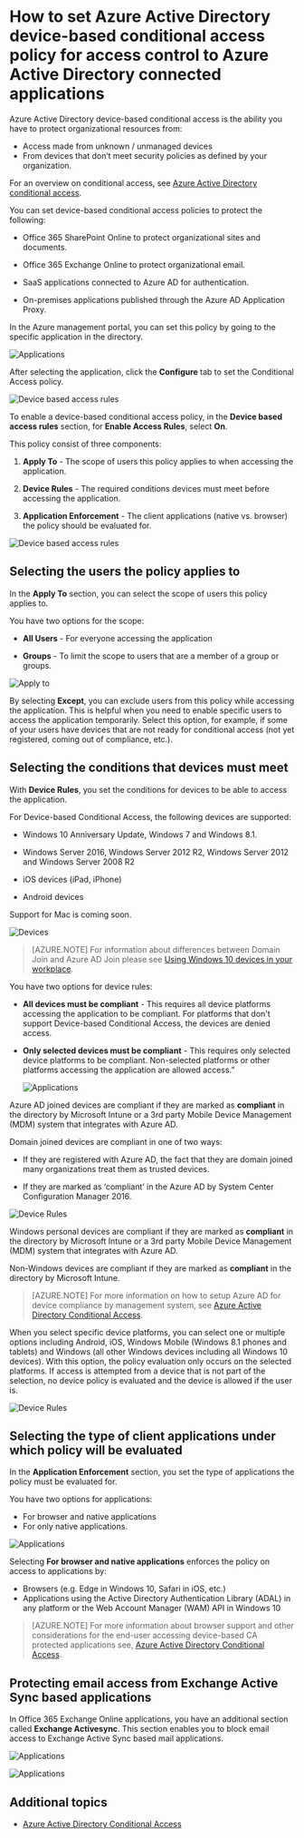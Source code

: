 <properties
    pageTitle="How to set Azure Active Directory device-based conditional access policy for access control to Azure Active Directory connected applications"
    description="Explains how IT admins can set device-based conditional access policies for Azure AD connected applications."
    services="active-directory"
    documentationCenter=""
    authors="markusvi"
    manager="femila"
    editor=""/>

<tags
    ms.service="active-directory"
    ms.workload="identity"
    ms.tgt_pltfrm="na"
    ms.devlang="na"
    ms.topic="article"
    ms.date="09/14/2016"
    ms.author="markvi"/>



# <a name="how-to-set-azure-active-directory-device-based-conditional-access-policy-for-access-control-to-azure-active-directory-connected-applications"></a>How to set Azure Active Directory device-based conditional access policy for access control to Azure Active Directory connected applications 


Azure Active Directory device-based conditional access is the ability you have to protect organizational resources from:

- Access made from unknown / unmanaged devices 
- From devices that don’t meet security policies as defined by your organization. 

For an overview on conditional access, see [Azure Active Directory conditional access](active-directory-conditional-access.md). 

You can set device-based conditional access policies to protect the following: 

- Office 365 SharePoint Online to protect organizational sites and documents. 

- Office 365 Exchange Online to protect organizational email. 

- SaaS applications connected to Azure AD for authentication. 

- On-premises applications published through the Azure AD Application Proxy. 


In the Azure management portal, you can set this policy by going to the specific application in the directory. 

 
  ![Applications](./media/active-directory-conditional-access-policy-connected-applications/01.png "Applications")


After selecting the application, click the **Configure** tab to set the Conditional Access policy.  


  ![Device based access rules](./media/active-directory-conditional-access-policy-connected-applications/02.png "Device based access rules")


 

To enable a device-based conditional access policy, in the **Device based access rules** section, for **Enable Access Rules**, select **On**. 

This policy consist of three components:

1. **Apply To** -  The scope of users this policy applies to when accessing the application. 

2. **Device Rules** -  The required conditions devices must meet before accessing the application. 

3. **Application Enforcement** -  The client applications (native vs. browser) the policy should be evaluated for. 

  ![Device based access rules](./media/active-directory-conditional-access-policy-connected-applications/03.png "Device based access rules")
 

## <a name="selecting-the-users-the-policy-applies-to"></a>Selecting the users the policy applies to 

In the **Apply To** section, you can select the scope of users this policy applies to. 

You have two options for the scope:

- **All Users** - For everyone accessing the application 

- **Groups** - To limit the scope to users that are a member of a group or groups. 

![Apply to](./media/active-directory-conditional-access-policy-connected-applications/11.png "Apply to")


By selecting **Except**, you can exclude users from this policy while accessing the application. This is helpful when you need to enable specific users to access the application temporarily. Select this option, for example, if some of your users have devices that are not ready for conditional access (not yet registered, coming out of compliance, etc.).
 

## <a name="selecting-the-conditions-that-devices-must-meet"></a>Selecting the conditions that devices must meet 

With **Device Rules**, you set the conditions for devices to be able to access the application. 

For Device-based Conditional Access, the following devices are supported: 

- Windows 10 Anniversary Update, Windows 7 and Windows 8.1. 

- Windows Server 2016, Windows Server 2012 R2, Windows Server 2012 and Windows Server 2008 R2 

- iOS devices (iPad, iPhone) 

- Android devices 

Support for Mac is coming soon. 

  ![Devices](./media/active-directory-conditional-access-policy-connected-applications/04.png "Applications")



 >[AZURE.NOTE] For information about differences between Domain Join and Azure AD Join please see [Using Windows 10 devices in your workplace](active-directory-azureadjoin-windows10-devices.md). 


You have two options for device rules: 

- **All devices must be compliant** - This requires all device platforms accessing the application to be compliant. For platforms that don't support Device-based Conditional Access, the devices are denied access. 

- **Only selected devices must be compliant** - This requires only selected device platforms to be compliant. Non-selected platforms or other platforms accessing the application are allowed access.”

  ![Applications](./media/active-directory-conditional-access-policy-connected-applications/05.png "Applications")



Azure AD joined devices are compliant if they are marked as **compliant** in the directory by Microsoft Intune or a 3rd party Mobile Device Management (MDM) system that integrates with Azure AD. 

Domain joined devices are compliant in one of two ways: 

- If they are registered with Azure AD, the fact that they are domain joined many organizations treat them as trusted devices. 

- If they are marked as ‘compliant’ in the Azure AD by System Center Configuration Manager 2016. 

 ![Device Rules](./media/active-directory-conditional-access-policy-connected-applications/06.png "Device Rules")
 

Windows personal devices are compliant if they are marked as **compliant** in the directory by Microsoft Intune or a 3rd party Mobile Device Management (MDM) system that integrates with Azure AD. 

Non-Windows devices are compliant if they are marked as **compliant** in the directory by Microsoft Intune. 

 >[AZURE.NOTE] For more information on how to setup Azure AD for device compliance by management system, see [Azure Active Directory Conditional Access](active-directory-conditional-access.md). 


When you select specific device platforms, you can select one or multiple options including Android, iOS, Windows Mobile (Windows 8.1 phones and tablets) and Windows (all other Windows devices including all Windows 10 devices). With this option, the policy evaluation only occurs on the selected platforms. If access is attempted from a device that is not part of the selection, no device policy is evaluated and the device is allowed if the user is. 

![Device Rules](./media/active-directory-conditional-access-policy-connected-applications/07.png "Device Rules")
  

## <a name="selecting-the-type-of-client-applications-under-which-policy-will-be-evaluated"></a>Selecting the type of client applications under which policy will be evaluated 

In the **Application Enforcement** section, you set the type of applications the policy must be evaluated for.


You have two options for applications: 

- For browser and native applications 
- For only native applications. 


![Applications](./media/active-directory-conditional-access-policy-connected-applications/08.png "Applications")


Selecting **For browser and native applications** enforces the policy on access to applications by: 

- Browsers (e.g. Edge in Windows 10, Safari in iOS, etc.) 
- Applications using the Active Directory Authentication Library (ADAL) in any platform or the Web Account Manager (WAM) API in Windows 10 

>[AZURE.NOTE] For more information about browser support and other considerations for the end-user accessing device-based CA protected applications see, [Azure Active Directory Conditional Access](active-directory-conditional-access.md). 

 

## <a name="protecting-email-access-from-exchange-active-sync-based-applications"></a>Protecting email access from Exchange Active Sync based applications 

In Office 365 Exchange Online applications, you have an additional section called **Exchange Activesync**. This section enables you to block email access to Exchange Active Sync based mail applications. 

![Applications](./media/active-directory-conditional-access-policy-connected-applications/09.png "Applications")
 
![Applications](./media/active-directory-conditional-access-policy-connected-applications/10.png "Applications")

 
## <a name="additional-topics"></a>Additional topics

- [Azure Active Directory Conditional Access](active-directory-conditional-access.md) 



<!--HONumber=Oct16_HO2-->


